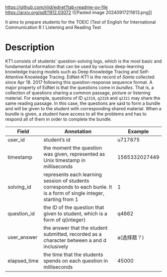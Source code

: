 https://github.com/riiid/ednet?tab=readme-ov-file
https://arxiv.org/pdf/1912.03072
![[Pasted image 20240917211613.png]]

It aims to prepare students for the TOEIC (Test of English for International Communication R ) Listening and Reading Test
# Description
KT1 consists of students' question-solving logs, which is the most basic and fundamental information that can be used by various deep-learning knowledge tracing models such as Deep Knowledge Tracing and Self-Attentive Knowledge Tracing. EdNet-KT1 is the record of _Santa_ collected since Apr 18. 2017 following this question-response sequence format. A major property of EdNet is that the questions come in _bundles_. That is, a collection of questions sharing a common passage, picture or listening material. For example, questions of ID `q2319`, `q2320` and `q2321` may share the same reading passage. In this case, the questions are said to form a bundle and will be given to the student with corresponding shared material. When a bundle is given, a student have access to all the problems and has to respond all of them in order to complete the bundle.

| Field        | Annotation                                                                                                              | Example       |
| ------------ | ----------------------------------------------------------------------------------------------------------------------- | ------------- |
| user_id      | student’s id                                                                                                            | u717875       |
| timestamp    | the moment the question was given, represented as Unix timestamp in milliseconds                                        | 1565332027449 |
| solving_id   | represents each learning session of students corresponds to each bunle. It is a form of single integer, starting from 1 | 1             |
| question_id  | the ID of the question that given to student, which is a form of q{integer}                                             | q4862         |
| user_answer  | the answer that the student submitted, recorded as a character between a and d inclusively                              | a(选择题？)       |
| elapsed_time | the time that the students spends on each question in milliseconds                                                      | 45000         |

